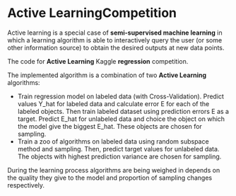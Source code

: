 # Active LearningCompetition

Active learning is a special case of **semi-supervised machine learning** in which a learning algorithm is able to interactively query the user (or some other information source) to obtain the desired outputs at new data points.

The code for **Active Learning** Kaggle **regression** competition. 

The implemented algorithm is a combination of two **Active Learning** algorithms:
* Train regression model on labeled data (with Cross-Validation). Predict values Y_hat for labeled data and calculate error E for each of the labeled objects. 
Then train labeled dataset using prediction errors E as a target. Predict E_hat for unlabeled data and choice the object on which the model give the biggest E_hat. These objects are chosen for sampling.
* Train a zoo of algorithms on labeled data using random subspace method and sampling. Then, predict target values for unlabeled data. The objects with highest prediction variance are chosen for sampling.

During the learning process algorithms are being weighed in depends on the quality they give to the model and proportion of sampling changes respectively.
